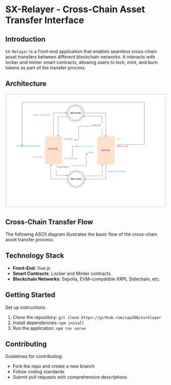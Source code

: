 # SX-Relayer - Cross-Chain Asset Transfer Interface

## Introduction
`SX-Relayer` is a front-end application that enables seamless cross-chain asset transfers between different blockchain networks. It interacts with locker and minter smart contracts, allowing users to lock, mint, and burn tokens as part of the transfer process.

## Architecture
![Architecture of SX Relayer](./src/assets/SX_RELAYER.png)


## Cross-Chain Transfer Flow
The following ASCII diagram illustrates the basic flow of the cross-chain asset transfer process:


## Technology Stack
- **Front-End**: Vue.js
- **Smart Contracts**: Locker and Minter contracts.
- **Blockchain Networks**: Sepolia, EVM-compatible XRPL Sidechain, etc.

## Getting Started
Set up instructions:
1. Clone the repository: `git clone https://github.com/sap200/sxrelayer`
2. Install dependencies: `npm install`
4. Run the application: `npm run serve`

## Contributing
Guidelines for contributing:
- Fork the repo and create a new branch
- Follow coding standards
- Submit pull requests with comprehensive descriptions

